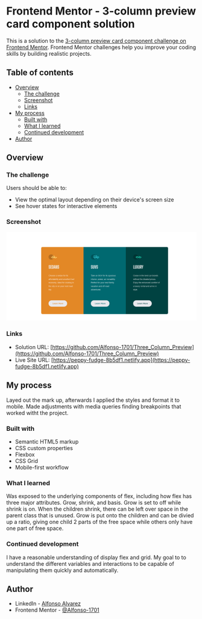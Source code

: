 # Frontend Mentor - 3-column preview card component solution

This is a solution to the [3-column preview card component challenge on Frontend Mentor](https://www.frontendmentor.io/challenges/3column-preview-card-component-pH92eAR2-). Frontend Mentor challenges help you improve your coding skills by building realistic projects. 

## Table of contents

- [Overview](#overview)
  - [The challenge](#the-challenge)
  - [Screenshot](#screenshot)
  - [Links](#links)
- [My process](#my-process)
  - [Built with](#built-with)
  - [What I learned](#what-i-learned)
  - [Continued development](#continued-development)
- [Author](#author)

## Overview

### The challenge

Users should be able to:

- View the optimal layout depending on their device's screen size
- See hover states for interactive elements

### Screenshot

![Screenshot](Screenshot_columns.png)


### Links

- Solution URL: [https://github.com/Alfonso-1701/Three_Column_Preview](https://github.com/Alfonso-1701/Three_Column_Preview)
- Live Site URL: [https://peppy-fudge-8b5df1.netlify.app](https://peppy-fudge-8b5df1.netlify.app)

## My process

Layed out the mark up, afterwards I applied the styles and format it to mobile. Made adjustments with media queries finding breakpoints that worked witht the project. 

### Built with

- Semantic HTML5 markup
- CSS custom properties
- Flexbox
- CSS Grid
- Mobile-first workflow

### What I learned

Was exposed to the underlying components of flex, including how flex has three major attributes. Grow, shrink, and basis. Grow is set to off while shrink is on. When the children shrink, there can be left over space in the parent class that is unused. Grow is put onto the children and can be divied up a ratio, giving one child 2 parts of the free space while others only have one part of free space. 

### Continued development

I have a reasonable understanding of display flex and grid. My goal to to understand the different variables and interactions to be capable of manipulating them quickly and automatically.


## Author

- LinkedIn - [Alfonso Alvarez](https://www.linkedin.com/in/alfonso-alvarez-4223b628b/)
- Frontend Mentor - [@Alfonso-1701](https://www.frontendmentor.io/profile/Alfonso-1701)


